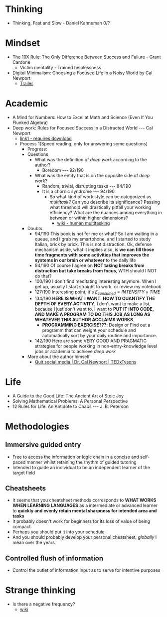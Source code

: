# Thinking
- Thinking, Fast and Slow - Daniel Kahneman 0/?

# Mindset
- The 10X Rule: The Only Difference Between Success and Failure - Grant Cardone
  - Victim mentality - Trained helplessness
- Digital Minimalism: Choosing a Focused Life in a Noisy World by Cal Newport
  - [Trailer](http://bestbookbits.com/wp-content/uploads/2019/04/Digital-Minimalism-by-Cal-Newport.pdf)
# Academic
- A Mind for Numbers: How to Excel at Math and Science (Even If You Flunked Algebra)
- Deep work: Rules for Focused Success in a Distracted World --- Cal Newport
  - [link1 - requires download](https://github.com/kerenskybr/26_weeks_datascience/blob/master/Week-02-Numpy-Basic/Deep%20Work:%20Rules%20for%20focused%20success%20in%20a%20distracted%20world%20(%20PDFDrive.com%20).pdf)
  - Process 1(Speed reading, only for answering some questions)
    - Progress:
    - Questions
      - What was the definition of *deep work* according to the author?
        - Boredom --- 92/190
      - What was the entity that is on the opposite side of *deep work*?
        - Random, trivial, disrupting tasks --- 84/190
        - It is a chornic syndrome --- 94/190
          - So what kind of work style can be categorized as *multitask?* Can you describe its significance? Passing what threshold will drastically pitfall your working efficiency? What are the nuances among everything in between or within higher dimensions?
            - [wiki - human multitasking](https://en.wikipedia.org/wiki/Human_multitasking)
    - Doubts
      - 94/190 This book is not for me or what? So I am waiting in a queue, and I grab my smartphone, and I started to study Italian, brick by brick. This is not distraction. Ok, defense mechanism aside, what it implies also, is **we can fill those time fragments with some activities that improves the systems in our brain or whatever** to the daily life
      - 94/190 Of course I agree on **NOT taking breaks from distraction but take breaks from focus**, WTH should I NOT do that?
      - 100/190 I don't find meditating interesting anymore. When I get up, usually I start straight to work, or review my notebook
      - 127/190 Interesting point, it's $E_{consumed}=INTENSITY\times TIME$
      - 134/190 **HERE IS WHAT I WANT**: **HOW TO QUANTIFY THE DEPTH OF EVERY ACTIVITY**, I don't want to make a list, because I just don't want to. I want to **PUT IT INTO CODE, AND MAKE A PROGRAM TO DO THIS JOB**,**AS LONG AS WHATEVER THIS AUTHOR ACCLAIMS WORKS**
        - **PROGRAMMING EXERCISE???**: Design or Find out a programm that can weight your schedule and automatically sort by your daily routine and importance.
      - 142/190 Here are some VERY GOOD AND PRAGMATIC strategies for people working in non-entry-knowledge level jobs or academia to achieve *deep work*
    - More about the author himself
      - [Quit social media | Dr. Cal Newport | TEDxTysons](https://www.youtube.com/watch?v=3E7hkPZ-HTk)
# Life
- A Guide to the Good Life: The Ancient Art of Stoic Joy
- Solving Mathematical Problems: A Personal Perspective
- 12 Rules for Life: An Antidote to Chaos --- J. B. Peterson

# Methodologies
## Immersive guided entry
- Free to access the information or logic chain in a concise and self-paced manner whilst retaining the rhythm of guided tutoring
- Intended to guide an individual to be an independent learner of the target field
## Cheatsheets
- It seems that you cheatsheet methods corresponds to **WHAT WORKS WHEN LEARNING LANGUAGES** as a intermediate or advanced learner to **quickly and evenly retain mental sharpness for intended area and tasks**
- It probably doesn't work for beginners for its loss of value of being compact
- Perhaps you should put it into your schedule
- And you should probably develop your personal cheatsheet, *globally* I mean over the years

## Controlled flush of information
- Control the outlet of information input as to serve for intentive purposes
# Strange thinking
- Is there a negative frequency?
  - [wiki](https://en.wikipedia.org/wiki/Negative_frequency)